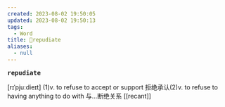 ```yaml
---
created: 2023-08-02 19:50:05
updated: 2023-08-02 19:50:13
tags:
  - Word
title: 📖repudiate
aliases:
  - null
---
```


<pre><strong>repudiate</strong></pre>
[rɪˈpju:dieɪt]
(1)v. to refuse to accept or support 拒绝承认(2)v. to refuse to having anything to do with 与...断绝关系
[[recant]]
